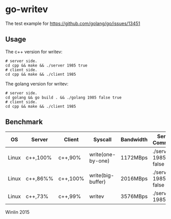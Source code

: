 # go-writev
The test example for https://github.com/golang/go/issues/13451

## Usage

The c++ version for writev:
```
# server side.
cd cpp && make && ./server 1985 true
# client side.
cd cpp && make && ./client 1985
```

The golang version for writev:
```
# server side.
cd golang && go build . && ./golang 1985 false true
# client side.
cd cpp && make && ./client 1985
```

## Benchmark

| OS | Server | Client | Syscall | Bandwidth | Server Command | 
| --- | ----- | ------ | ------- | --------- |  -----------  |
| Linux | c++,100% | c++,90% | write(one-by-one) | 1172MBps | ./server 1985 false true |
| Linux | c++,86%% | c++,100% | write(big-buffer) | 2016MBps | ./server 1985 false false |
| Linux | c++,73%  | c++,99% | writev        |  3576MBps | ./server 1985 true |


Winlin 2015

